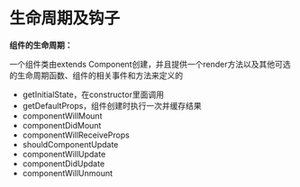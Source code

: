 # 生命周期及钩子

**组件的生命周期：**
>
一个组件类由extends Component创建，并且提供一个render方法以及其他可选的生命周期函数、组件的相关事件和方法来定义的

* getInitialState，在constructor里面调用
* getDefaultProps，组件创建时执行一次并缓存结果
* componentWillMount
* componentDidMount
* componentWillReceiveProps
* shouldComponentUpdate
* componentWillUpdate
* componentDidUpdate
* componentWillUnmount